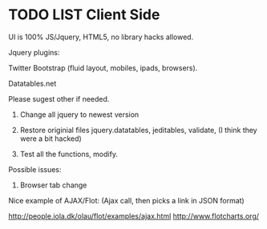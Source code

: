 TODO LIST Client Side
=========

UI is 100% JS/Jquery, HTML5, no library hacks allowed. 

Jquery plugins:
  
  Twitter Bootstrap (fluid layout, mobiles, ipads, browsers). 
  
  Datatables.net
  

Please sugest other if needed.


1. Change all jquery to newest version

2. Restore originial files jquery.datatables, jeditables, validate, (I think they were a bit hacked)

3. Test all the functions, modify.

Possible issues: 

1. Browser tab change

Nice example of AJAX/Flot: (Ajax call, then picks a link in JSON format)

http://people.iola.dk/olau/flot/examples/ajax.html
http://www.flotcharts.org/

